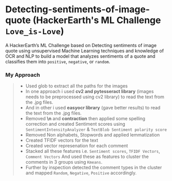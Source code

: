 # Detecting-sentiments-of-image-quote (HackerEarth's ML Challenge `Love_is-Love`)
A HackerEarth’s ML Challenge based on Detecting sentiments of image quote using unsupervised Machine Learning techniques and knowledge of OCR and NLP to build a model that analyzes sentiments of a quote and classifies them into `positive`, `negative`, or `random`.

### My Approach
> * Used glob to extract all the paths for the images
> * In one approach i used **cv2 and pytesseract library** (images needs to be preprocessed using cv2 library) to read the text from the .jpg files.
> * And in other i used **easyocr library** (gave better results) to read the text from the .jpg files.
> * Removed **\n** and **contraction** then applied some spelling correction and created Sentiment scores using `SentimentIntensityAnalyzer` & `TextBlob Sentiment polarity score`
> * Removed Non alphabets, Stopwords and applied lemmatization
> * Created TFIDF vectors for the text
> * Created vector represenation for each comment
> * Stacked all these features i.e. `Sentiment scores`, `TFIDF Vectors`, `Comment Vectors` And used these as features to cluster the comments in 3 groups using `Kmeans`.
> * Further by inspection detected the comment types in the cluster and mapped `Random`, `Negative`, `Positive` accordingly.


